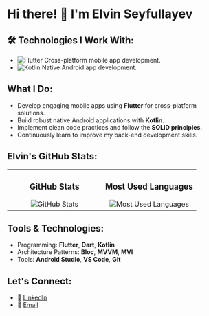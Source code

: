# Hi there! 👋 I'm Elvin Seyfullayev

## 🛠 Technologies I Work With:
- ![Flutter](https://img.shields.io/badge/Flutter-02569B?logo=flutter&logoColor=white&style=flat-square)
Cross-platform mobile app development.
- ![Kotlin](https://img.shields.io/badge/Kotlin-0095D5?logo=kotlin&logoColor=white&style=flat-square)
Native Android app development.

## What I Do:
- Develop engaging mobile apps using **Flutter** for cross-platform solutions.
- Build robust native Android applications with **Kotlin**.
- Implement clean code practices and follow the **SOLID principles**.
- Continuously learn to improve my back-end development skills.

## Elvin's GitHub Stats:
<div align="left">
  <table>
    <tr>
      <td align="center" valign="top" width="50%">
        <h3>GitHub Stats</h3>
        <img src="https://github-readme-stats.vercel.app/api?username=Elvin5002&show_icons=true&theme=radical" alt="GitHub Stats"/>
      </td>
      <td align="center" valign="top" width="50%">
        <h3>Most Used Languages</h3>
        <img src="https://github-readme-stats.vercel.app/api/top-langs/?username=Elvin5002&layout=compact&theme=radical" alt="Most Used Languages"/>
      </td>
    </tr>
  </table>
</div>

## Tools & Technologies:
- Programming: **Flutter**, **Dart**, **Kotlin**
- Architecture Patterns: **Bloc**, **MVVM**, **MVI**
- Tools: **Android Studio**, **VS Code**, **Git**

## Let's Connect:
- 💼 [LinkedIn](https://www.linkedin.com/in/elvinseyfullayev/)
- 📧 [Email](eseyfullayev51@gmail.com)
